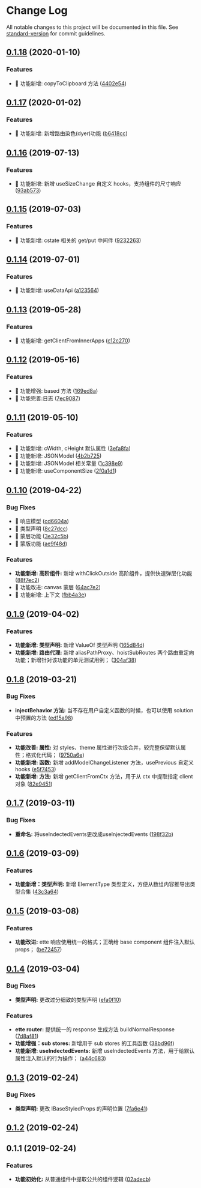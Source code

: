 # Change Log

All notable changes to this project will be documented in this file. See [standard-version](https://github.com/conventional-changelog/standard-version) for commit guidelines.

## [0.1.18](https://github.com/one-gourd/ide-lib-base-component/compare/v0.1.17...v0.1.18) (2020-01-10)


### Features

* 🎸 功能新增: copyToClipboard 方法 ([4402e54](https://github.com/one-gourd/ide-lib-base-component/commit/4402e54))



## [0.1.17](https://github.com/one-gourd/ide-lib-base-component/compare/v0.1.16...v0.1.17) (2020-01-02)


### Features

* 🎸 功能新增: 新增路由染色(dyer)功能 ([b6418cc](https://github.com/one-gourd/ide-lib-base-component/commit/b6418cc))



## [0.1.16](https://github.com/one-gourd/ide-lib-base-component/compare/v0.1.15...v0.1.16) (2019-07-13)


### Features

* 🎸 功能新增: 新增 useSizeChange 自定义 hooks，支持组件的尺寸响应 ([93ab573](https://github.com/one-gourd/ide-lib-base-component/commit/93ab573))



## [0.1.15](https://github.com/one-gourd/ide-lib-base-component/compare/v0.1.14...v0.1.15) (2019-07-03)


### Features

* 🎸 功能新增: cstate 相关的 get/put 中间件 ([9232263](https://github.com/one-gourd/ide-lib-base-component/commit/9232263))



## [0.1.14](https://github.com/one-gourd/ide-lib-base-component/compare/v0.1.13...v0.1.14) (2019-07-01)


### Features

* 🎸 功能新增: useDataApi ([a123564](https://github.com/one-gourd/ide-lib-base-component/commit/a123564))



## [0.1.13](https://github.com/one-gourd/ide-lib-base-component/compare/v0.1.12...v0.1.13) (2019-05-28)


### Features

* 🎸 功能新增: getClientFromInnerApps ([c12c270](https://github.com/one-gourd/ide-lib-base-component/commit/c12c270))



## [0.1.12](https://github.com/one-gourd/ide-lib-base-component/compare/v0.1.11...v0.1.12) (2019-05-16)


### Features

* 🎸 功能增强: based 方法 ([169ed8a](https://github.com/one-gourd/ide-lib-base-component/commit/169ed8a))
* 🎸 功能完善:日志 ([7ec9087](https://github.com/one-gourd/ide-lib-base-component/commit/7ec9087))



## [0.1.11](https://github.com/one-gourd/ide-lib-base-component/compare/v0.1.10...v0.1.11) (2019-05-10)


### Features

* 🎸 功能新增: cWidth, cHeight 默认属性 ([3efa8fa](https://github.com/one-gourd/ide-lib-base-component/commit/3efa8fa))
* 🎸 功能新增: JSONModel ([4b2b725](https://github.com/one-gourd/ide-lib-base-component/commit/4b2b725))
* 🎸 功能新增: JSONModel 相关常量 ([1c398e9](https://github.com/one-gourd/ide-lib-base-component/commit/1c398e9))
* 🎸 功能新增: useComponentSize ([2f0a1d1](https://github.com/one-gourd/ide-lib-base-component/commit/2f0a1d1))



## [0.1.10](https://github.com/alibaba-paimai-frontend/ide-lib-base-component/compare/v0.1.9...v0.1.10) (2019-04-22)


### Bug Fixes

* 🐛 响应模型 ([cd6604a](https://github.com/alibaba-paimai-frontend/ide-lib-base-component/commit/cd6604a))
* 🐛 类型声明 ([8c27dcc](https://github.com/alibaba-paimai-frontend/ide-lib-base-component/commit/8c27dcc))
* 🐛 蒙层功能 ([3e32c5b](https://github.com/alibaba-paimai-frontend/ide-lib-base-component/commit/3e32c5b))
* 🐛 蒙版功能 ([ae9f48d](https://github.com/alibaba-paimai-frontend/ide-lib-base-component/commit/ae9f48d))


### Features

* **功能新增: 高阶组件:** 新增 withClickOutside 高阶组件，提供快速弹层化功能 ([88f7ec2](https://github.com/alibaba-paimai-frontend/ide-lib-base-component/commit/88f7ec2))
* 🎸 功能改进: canvas 蒙层 ([64ac7e2](https://github.com/alibaba-paimai-frontend/ide-lib-base-component/commit/64ac7e2))
* 🎸 功能新增: 上下文 ([fbb4a3e](https://github.com/alibaba-paimai-frontend/ide-lib-base-component/commit/fbb4a3e))



<a name="0.1.9"></a>
## [0.1.9](https://github.com/alibaba-paimai-frontend/ide-lib-base-component/compare/v0.1.8...v0.1.9) (2019-04-02)


### Features

* **功能新增: 类型声明:** 新增 ValueOf 类型声明 ([165d84d](https://github.com/alibaba-paimai-frontend/ide-lib-base-component/commit/165d84d))
* **功能新增: 路由代理:** 新增 aliasPathProxy、hoistSubRoutes 两个路由重定向功能；新增针对该功能的单元测试用例； ([304af38](https://github.com/alibaba-paimai-frontend/ide-lib-base-component/commit/304af38))



<a name="0.1.8"></a>
## [0.1.8](https://github.com/alibaba-paimai-frontend/ide-lib-base-component/compare/v0.1.7...v0.1.8) (2019-03-21)


### Bug Fixes

* **injectBehavior 方法:** 当不存在用户自定义函数的时候，也可以使用 solution 中预置的方法 ([ed15a98](https://github.com/alibaba-paimai-frontend/ide-lib-base-component/commit/ed15a98))


### Features

* **功能改善: 属性:** 对 styles、theme 属性进行次级合并，较完整保留默认属性；格式化代码； ([9750a6e](https://github.com/alibaba-paimai-frontend/ide-lib-base-component/commit/9750a6e))
* **功能新增: 函数:** 新增 addModelChangeListener 方法，usePrevious 自定义 hooks ([e5f7453](https://github.com/alibaba-paimai-frontend/ide-lib-base-component/commit/e5f7453))
* **功能新增: 方法:** 新增 getClientFromCtx 方法，用于从 ctx 中提取指定 client 对象 ([82e9451](https://github.com/alibaba-paimai-frontend/ide-lib-base-component/commit/82e9451))



<a name="0.1.7"></a>
## [0.1.7](https://github.com/alibaba-paimai-frontend/ide-lib-base-component/compare/v0.1.6...v0.1.7) (2019-03-11)


### Bug Fixes

* **重命名:** 将useIndectedEvents更改成useInjectedEvents ([198f32b](https://github.com/alibaba-paimai-frontend/ide-lib-base-component/commit/198f32b))



<a name="0.1.6"></a>
## [0.1.6](https://github.com/alibaba-paimai-frontend/ide-lib-base-component/compare/v0.1.5...v0.1.6) (2019-03-09)


### Features

* **功能新增：类型声明:** 新增 ElementType 类型定义，方便从数组内容推导出类型合集 ([43c3a64](https://github.com/alibaba-paimai-frontend/ide-lib-base-component/commit/43c3a64))



<a name="0.1.5"></a>
## [0.1.5](https://github.com/alibaba-paimai-frontend/ide-lib-base-component/compare/v0.1.4...v0.1.5) (2019-03-08)


### Features

* **功能改进:** ette 响应使用统一的格式；正确给 base component 组件注入默认 props； ([be72457](https://github.com/alibaba-paimai-frontend/ide-lib-base-component/commit/be72457))



<a name="0.1.4"></a>
## [0.1.4](https://github.com/alibaba-paimai-frontend/ide-lib-base-component/compare/v0.1.3...v0.1.4) (2019-03-04)


### Bug Fixes

* **类型声明:** 更改过分细致的类型声明 ([efa0f10](https://github.com/alibaba-paimai-frontend/ide-lib-base-component/commit/efa0f10))


### Features

* **ette router:** 提供统一的 response 生成方法 buildNormalResponse ([7d8af81](https://github.com/alibaba-paimai-frontend/ide-lib-base-component/commit/7d8af81))
* **功能增强：sub stores:** 新增用于 sub stores 的工具函数 ([38bd96f](https://github.com/alibaba-paimai-frontend/ide-lib-base-component/commit/38bd96f))
* **功能新增: useIndectedEvents:** 新增 useIndectedEvents 方法，用于给默认属性注入默认的行为操作； ([a44c683](https://github.com/alibaba-paimai-frontend/ide-lib-base-component/commit/a44c683))



<a name="0.1.3"></a>
## [0.1.3](https://github.com/alibaba-paimai-frontend/ide-lib-base-component/compare/v0.1.2...v0.1.3) (2019-02-24)


### Bug Fixes

* **类型声明:** 更改 IBaseStyledProps 的声明位置 ([7fa6e41](https://github.com/alibaba-paimai-frontend/ide-lib-base-component/commit/7fa6e41))



<a name="0.1.2"></a>
## [0.1.2](https://github.com/alibaba-paimai-frontend/ide-lib-base-component/compare/v0.1.1...v0.1.2) (2019-02-24)



<a name="0.1.1"></a>
## 0.1.1 (2019-02-24)


### Features

* **功能初始化:** 从普通组件中提取公共的组件逻辑 ([02adecb](https://github.com/alibaba-paimai-frontend/ide-lib-base-component/commit/02adecb))
